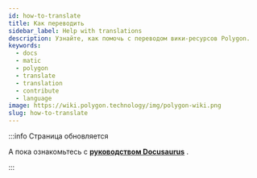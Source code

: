 ```yaml
---
id: how-to-translate
title: Как переводить
sidebar_label: Help with translations
description: Узнайте, как помочь с переводом вики-ресурсов Polygon.
keywords:
  - docs
  - matic
  - polygon
  - translate
  - translation
  - contribute
  - language
image: https://wiki.polygon.technology/img/polygon-wiki.png
slug: how-to-translate
---
```


:::info Страница обновляется

А пока ознакомьтесь с **[руководством Docusaurus](https://docusaurus.io/docs/i18n/crowdin#translate-the-sources)**
.

:::
